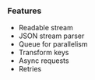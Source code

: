 ### Features

- Readable stream
- JSON stream parser
- Queue for parallelism
- Transform keys
- Async requests
- Retries

